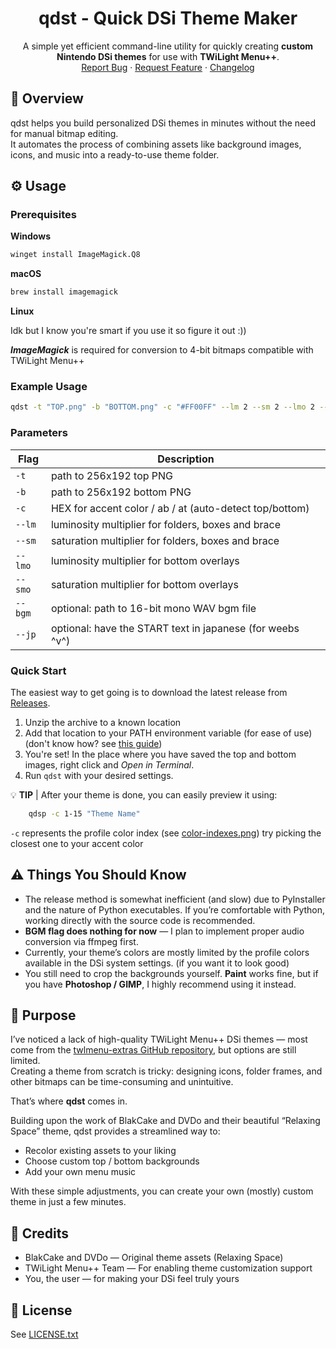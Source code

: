 
<div align="center">

  <h1 align="center">qdst - Quick DSi Theme Maker</h3>

  <p align="center">
A simple yet efficient command-line utility for quickly creating <b>custom Nintendo DSi themes</b> for use with <b>TWiLight Menu++</b>.
    <br />
    <a href="https://github.com/raraselz/qdst/issues/new?labels=bug&template=bug_report.md">Report Bug</a>
    &middot;
    <a href="https://github.com/raraselz/qdst/issues/new?labels=enhancement&template=feature_request.md">Request Feature</a>
    &middot;
    <a href="https://github.com/raraselz/qdst/blob/main/CHANGELOG.md">Changelog</a>
  </p>
</div>


## 🧭 Overview

qdst helps you build personalized DSi themes in minutes without the need for manual bitmap editing.\
It automates the process of combining assets like background images, icons, and music into a ready-to-use theme folder.

## ⚙️ Usage

### Prerequisites

**Windows**

```sh
winget install ImageMagick.Q8
```

**macOS**
```sh
brew install imagemagick
```

**Linux**

Idk but I know you're smart if you use it so figure it out :))

***ImageMagick*** is required for conversion to 4-bit bitmaps compatible with TWiLight Menu++

### Example Usage

```sh
qdst -t "TOP.png" -b "BOTTOM.png" -c "#FF00FF" --lm 2 --sm 2 --lmo 2 --smo 2 --bgm "BGM.wav" --jp "My Cool Theme"
``` 

### Parameters

| Flag    | Description                                               |
|---------|-----------------------------------------------------------|
| `-t`    | path to 256x192 top PNG                                   |
| `-b`    | path to 256x192 bottom PNG                                |
| `-c`    | HEX for accent color / ab / at (auto-detect top/bottom)   |
| `--lm`  | luminosity multiplier for folders, boxes and brace        |
| `--sm`  | saturation multiplier for folders, boxes and brace        |
| `--lmo` | luminosity multiplier for bottom overlays                 |
| `--smo` | saturation multiplier for bottom overlays                 |
| `--bgm` | optional: path to 16-bit mono WAV bgm file                |
| `--jp`  | optional: have the START text in japanese (for weebs ^v^) |

### Quick Start

The easiest way to get going is to download the latest release from [Releases](https://github.com/Raraselz/qdst/releases). 

1. Unzip the archive to a known location
2. Add that location to your PATH environment variable (for ease of use) (don't know how? see [this guide](https://www.architectryan.com/2018/03/17/add-to-the-path-on-windows-10/))
3. You're set! In the place where you have saved the top and bottom images, right click and *Open in Terminal*.
4. Run `qdst` with your desired settings.

💡 **TIP** | After your theme is done, you can easily preview it using:

```sh
    qdsp -c 1-15 "Theme Name"
```

`-c` represents the profile color index (see [color-indexes.png](https://github.com/Raraselz/qdst/blob/main/color-indexes.png)) try picking the closest one to your accent color

## ⚠️ Things You Should Know

* The release method is somewhat inefficient (and slow) due to PyInstaller and the nature of Python executables. If you’re comfortable with Python, working directly with the source code is recommended.
* **BGM flag does nothing for now** — I plan to implement proper audio conversion via ffmpeg first.
* Currently, your theme’s colors are mostly limited by the profile colors available in the DSi system settings. (if you want it to look good)
* You still need to crop the backgrounds yourself. **Paint** works fine, but if you have **Photoshop / GIMP**, I highly recommend using it instead.

## 🎨 Purpose

I’ve noticed a lack of high-quality TWiLight Menu++ DSi themes — most come from the [twlmenu-extras GitHub repository](https://github.com/DS-Homebrew/twlmenu-extras), but options are still limited. \
Creating a theme from scratch is tricky: designing icons, folder frames, and other bitmaps can be time-consuming and unintuitive.

That’s where **qdst** comes in.

Building upon the work of BlakCake and DVDo and their beautiful “Relaxing Space” theme, qdst provides a streamlined way to:
* Recolor existing assets to your liking
* Choose custom top / bottom backgrounds
* Add your own menu music

With these simple adjustments, you can create your own (mostly) custom theme in just a few minutes.

## 🧰 Credits

* BlakCake and DVDo — Original theme assets (Relaxing Space)
* TWiLight Menu++ Team — For enabling theme customization support
* You, the user — for making your DSi feel truly yours

## 📜 License

See [LICENSE.txt](https://github.com/Raraselz/qdst/blob/main/LICENSE)
